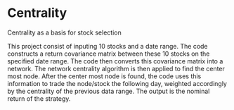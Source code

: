 # Centrality
Centrality as a basis for stock selection

This project consist of inputing 10 stocks and a date range. The code constructs a return covariance matrix between these 10 stocks on the specified date range.
The code then converts this covariance matrix into a network. The network centrality algorithm is then applied to find the center most node. After the center
most node is found, the code uses this information to trade the node/stock the following day, weighted accordingly by the centrality of the previous data range. 
The output is the nominal return of the strategy. 
